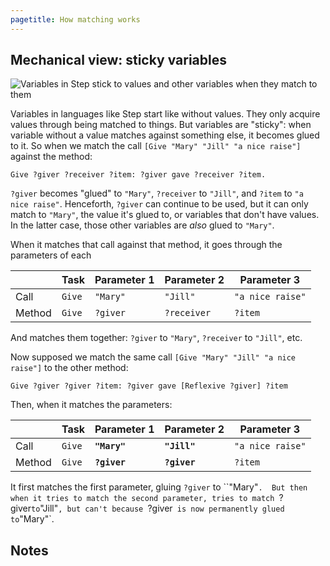 ```yaml
---
pagetitle: How matching works
---
```


## Mechanical view: sticky variables

![Variables in Step stick to values and other variables when they match to them](https://upload.wikimedia.org/wikipedia/en/a/aa/KatamariDamacybox.jpg)

Variables in languages like Step start like without values.  They only acquire values through being matched to things.  But variables are "sticky": when variable without a value matches against something else, it becomes glued to it.  So when we match the call `[Give "Mary" "Jill" "a nice raise"]` against the method:

```step
Give ?giver ?receiver ?item: ?giver gave ?receiver ?item.
```

`?giver` becomes "glued" to `"Mary"`, `?receiver` to `"Jill"`, and `?item` to `"a nice raise"`.  Henceforth, `?giver` can continue to be used, but it can only match to `"Mary"`, the value it's glued to, or variables that don't have values.  In the latter case, those other variables are *also* glued to `"Mary"`.

When it matches that call against that method, it goes through the parameters of each

|        | Task   | Parameter 1 | Parameter 2 | Parameter 3 |
|--------|--------|-------------|-------------|------------------|
| Call   | `Give` | `"Mary"`    | `"Jill"`    | `"a nice raise"` |
| Method | `Give` | `?giver`    | `?receiver`    | `?item` |

And matches them together: `?giver` to `"Mary"`, `?receiver` to `"Jill"`, etc.

Now supposed we match the same call `[Give "Mary" "Jill" "a nice raise"]` to the other method:
```step
Give ?giver ?giver ?item: ?giver gave [Reflexive ?giver] ?item
```

Then, when it matches the parameters:

|        | Task   | Parameter 1 | Parameter 2 | Parameter 3 |
|--------|--------|-------------|-------------|------------------|
| Call   | `Give` | **`"Mary"`**    | **`"Jill"`**    | `"a nice raise"` |
| Method | `Give` | **`?giver`**    | **`?giver`**    | `?item` |

It first matches the first parameter, gluing `?giver` to ``"Mary"`.  But then when it tries to match the second parameter, tries to match `?giver` to `"Jill"`, but can't because `?giver`  is now permanently glued to `"Mary"`.

## Notes

[^1]: Assuming we haven't already assigned some variable to a different value.